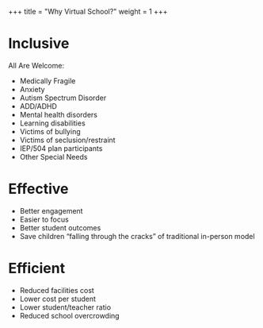 +++
title = "Why Virtual School?"
weight = 1
+++

# Inclusive

All Are Welcome:

* Medically Fragile
* Anxiety
* Autism Spectrum Disorder
* ADD/ADHD
* Mental health disorders
* Learning disabilities
* Victims of bullying
* Victims of seclusion/restraint
* IEP/504 plan participants
* Other Special Needs

# Effective

* Better engagement
* Easier to focus
* Better student outcomes
* Save children “falling through the cracks” of traditional in-person model

# Efficient

* Reduced facilities cost
* Lower cost per student
* Lower student/teacher ratio
* Reduced school overcrowding
